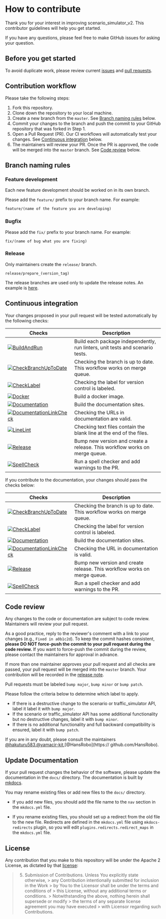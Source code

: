 # How to contribute

Thank you for your interest in improving scenario_simulator_v2.
This contributor guidelines will help you get started.

If you have any questions, please feel free to make GitHub issues for asking your question.

## Before you get started

To avoid duplicate work, please review current [issues](https://github.com/tier4/scenario_simulator_v2/issues) and [pull requests](https://github.com/tier4/scenario_simulator_v2/pulls).

## Contribution workflow

Please take the following steps:

1. Fork this repository.
2. Clone down the repository to your local machine.
3. Create a new branch from the `master`. See [Branch naming rules](#branch-naming-rules) below.
4. Commit your changes to the branch and push the commit to your GitHub repository that was forked in Step 1.
5. Open a Pull Request (PR). Our CI workflows will automatically test your changes. See [Continuous integration](#continuous-integration) below.
6. The maintainers will review your PR. Once the PR is approved, the code will be merged into the `master` branch. See [Code review](#code-review) below.

## Branch naming rules

### Feature development

Each new feature development should be worked on in its own branch.

Please add the `feature/` prefix to your branch name. For example:

```
feature/(name of the feature you are developing)
```

### Bugfix

Please add the `fix/` prefix to your branch name. For example:

```
fix/(name of bug what you are fixing)
```

### Release

Only maintainers create the `release/` branch.

```
release/prepare_(version_tag)
```

The release branches are used only to update the release notes. An example is [here](https://github.com/tier4/scenario_simulator_v2/pull/477).

## Continuous integration

Your changes proposed in your pull request will be tested automatically by the following checks:

| Checks                                                                                                                                                                                                                            | Description                                                                          |
| --------------------------------------------------------------------------------------------------------------------------------------------------------------------------------------------------------------------------------- | ------------------------------------------------------------------------------------ |
| [![BuildAndRun](https://github.com/tier4/scenario_simulator_v2/actions/workflows/BuildAndRun.yaml/badge.svg)](https://github.com/tier4/scenario_simulator_v2/actions/workflows/BuildAndRun.yaml)                                  | Build each package independently, run linters, unit tests and scenario tests.        |
| [![CheckBranchUpToDate](https://github.com/tier4/scenario_simulator_v2/actions/workflows/CheckBranchUpToDate.yaml/badge.svg)](https://github.com/tier4/scenario_simulator_v2/actions/workflows/CheckBranchUpToDate.yaml)          | Checking the branch is up to date. This workflow works on merge queue.               |
| [![CheckLabel](https://github.com/tier4/scenario_simulator_v2/actions/workflows/CheckLabel.yaml/badge.svg)](https://github.com/tier4/scenario_simulator_v2/actions/workflows/CheckLabel.yaml)                                     | Checking the label for version control is labeled.                                   |
| [![Docker](https://github.com/tier4/scenario_simulator_v2/actions/workflows/Docker.yaml/badge.svg)](https://github.com/tier4/scenario_simulator_v2/actions/workflows/Docker.yaml)                                                 | Build a docker image.                                                                |
| [![Documentation](https://github.com/tier4/scenario_simulator_v2/actions/workflows/Documentation.yaml/badge.svg)](https://github.com/tier4/scenario_simulator_v2/actions/workflows/Documentation.yaml)                            | Build the documentation sites.                                                       |
| [![DocumentationLinkCheck](https://github.com/tier4/scenario_simulator_v2/actions/workflows/DocumentationLinkCheck.yaml/badge.svg)](https://github.com/tier4/scenario_simulator_v2/actions/workflows/DocumentationLinkCheck.yaml) | Checking the URLs in documentation are valid.                                        |
| [![LineLint](https://github.com/tier4/scenario_simulator_v2/actions/workflows/LineLint.yaml/badge.svg)](https://github.com/tier4/scenario_simulator_v2/actions/workflows/LineLint.yaml)                                           | Checking text files contain the blank line at the end of the files.                  |
| [![Release](https://github.com/tier4/scenario_simulator_v2/actions/workflows/Release.yaml/badge.svg)](https://github.com/tier4/scenario_simulator_v2/actions/workflows/Release.yaml)                                              | Bump new version and create a release. This workflow works on merge queue.           |
| [![SpellCheck](https://github.com/tier4/scenario_simulator_v2/actions/workflows/SpellCheck.yaml/badge.svg)](https://github.com/tier4/scenario_simulator_v2/actions/workflows/SpellCheck.yaml)                                     | Run a spell checker and add warnings to the PR.                                      |

If you contribute to the documentation, your changes should pass the checks below:

| Checks                                                                                                                                                                                                                            | Description                                                              |
| --------------------------------------------------------------------------------------------------------------------------------------------------------------------------------------------------------------------------------- | ------------------------------------------------------------------------ |
| [![CheckBranchUpToDate](https://github.com/tier4/scenario_simulator_v2/actions/workflows/CheckBranchUpToDate.yaml/badge.svg)](https://github.com/tier4/scenario_simulator_v2/actions/workflows/CheckBranchUpToDate.yaml)          | Checking the branch is up to date. This workflow works on merge queue.   |
| [![CheckLabel](https://github.com/tier4/scenario_simulator_v2/actions/workflows/CheckLabel.yaml/badge.svg)](https://github.com/tier4/scenario_simulator_v2/actions/workflows/CheckLabel.yaml)                                     | Checking the label for version control is labeled.                       |
| [![Documentation](https://github.com/tier4/scenario_simulator_v2/actions/workflows/Documentation.yaml/badge.svg)](https://github.com/tier4/scenario_simulator_v2/actions/workflows/Documentation.yaml)                            | Build the documentation sites.                                           |
| [![DocumentationLinkCheck](https://github.com/tier4/scenario_simulator_v2/actions/workflows/DocumentationLinkCheck.yaml/badge.svg)](https://github.com/tier4/scenario_simulator_v2/actions/workflows/DocumentationLinkCheck.yaml) | Checking the URL in documentation is valid.                              |
| [![Release](https://github.com/tier4/scenario_simulator_v2/actions/workflows/Release.yaml/badge.svg)](https://github.com/tier4/scenario_simulator_v2/actions/workflows/Release.yaml)                                              | Bump new version and create release. This workflow works on merge queue. |
| [![SpellCheck](https://github.com/tier4/scenario_simulator_v2/actions/workflows/SpellCheck.yaml/badge.svg)](https://github.com/tier4/scenario_simulator_v2/actions/workflows/SpellCheck.yaml)                                     | Run a spell checker and add warnings to the PR.                          |

## Code review

Any changes to the code or documentation are subject to code review. Maintainers will review your pull request.

As a good practice, reply to the reviewer's comment with a link to your changes (e.g., `Fixed in a0b1c2d`).
To keep the commit hashes consistent, **please DO NOT force-push the commit to your pull request during the code review.**
If you want to force-push the commit during the review, please contact the maintainers for approval in advance.

If more than one maintainer approves your pull request and all checks are passed, your pull request will be merged into the `master` branch.
Your contribution will be recorded in the [release note](https://tier4.github.io/scenario_simulator_v2-docs/ReleaseNotes/).

Pull requests must be labeled `bump major`, `bump minor` or `bump patch`.

Please follow the criteria below to determine which label to apply.

* If there is a destructive change to the scenario or traffic_simulator API, label it label it with `bump major`.
* If the scenario or traffic_simulator API has some additional functionality but no destructive changes, label it with `bump minor`.
* If there is no additional functionality and full backward compatibility is ensured, label it with `bump patch`.

If you are in any doubt, please consult the maintainers [@hakuturu583](https://github.com/hakuturu583),[@yamacir-kit](https://github.com/yamacir-kit),[@HansRobo](https:// github.com/HansRobo).

## Update Documentation

If your pull request changes the behavior of the software, please update the documentation in the `docs/` directory.
The documentation is built by [mkdocs](https://www.mkdocs.org/).

You may rename existing files or add new files to the `docs/` directory.
* If you add new files, you should add the file name to the `nav` section in the `mkdocs.yml` file.

* If you rename existing files, you should set up a redirect from the old file to the new file.
Redirects are defined in the `mkdocs.yml` file using `mkdocs-redirects` plugin, so you will edit `plugins.redirects.redirect_maps` in the `mkdocs.yml` file.

## License

Any contribution that you make to this repository will
be under the Apache 2 License, as dictated by that
[license](http://www.apache.org/licenses/LICENSE-2.0.html):

> 5. Submission of Contributions. Unless You explicitly state otherwise,
     >    any Contribution intentionally submitted for inclusion in the Work
     >    by You to the Licensor shall be under the terms and conditions of
     >    this License, without any additional terms or conditions.
     >    Notwithstanding the above, nothing herein shall supersede or modify
     >    the terms of any separate license agreement you may have executed
     >    with Licensor regarding such Contributions.

